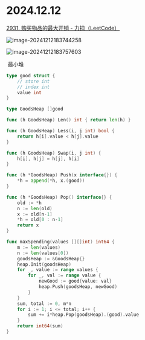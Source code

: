 # 2024.12.12

[2931. 购买物品的最大开销 - 力扣（LeetCode）](https://leetcode.cn/problems/maximum-spending-after-buying-items/description/)

![image-20241212183744258](https://gitee.com/knoci/picture/raw/master/image-20241212183744258.png)

![image-20241212183757603](https://gitee.com/knoci/picture/raw/master/image-20241212183757603.png)

​	最小堆

```go
type good struct {
    // store int
    // index int
    value int
}

type GoodsHeap []good

func (h GoodsHeap) Len() int { return len(h) }

func (h GoodsHeap) Less(i, j int) bool {
    return h[i].value < h[j].value
}

func (h GoodsHeap) Swap(i, j int) {
    h[i], h[j] = h[j], h[i]
}

func (h *GoodsHeap) Push(x interface{}) {
    *h = append(*h, x.(good))
}

func (h *GoodsHeap) Pop() interface{} {
    old := *h
    n := len(old)
    x := old[n-1]
    *h = old[0 : n-1]
    return x
}

func maxSpending(values [][]int) int64 {
    m := len(values)
    n := len(values[0])
    goodsHeap := &GoodsHeap{}
    heap.Init(goodsHeap)
    for _, value := range values {
        for _, val := range value {
            newGood := good{value: val}
            heap.Push(goodsHeap, newGood)
        }
    }
    sum, total := 0, m*n
    for i := 1; i <= total; i++ {
        sum += i*heap.Pop(goodsHeap).(good).value
    }
    return int64(sum)
}
```

